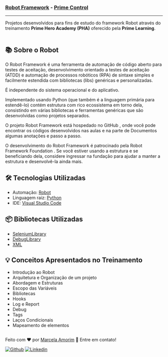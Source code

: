 ### [Robot Framework](https://robotframework.org/) - [Prime Control](https://www.linkedin.com/company/prime-control/)
---

Projetos desenvolvidos para fins de estudo do framework Robot através do treinamento **Prime Hero Academy (PHA)** oferecido pela **Prime Learning**.
<br><br>

## :books: Sobre o Robot

O Robot Framework é uma ferramenta de automação de código aberto para testes de aceitação, desenvolvimento orientado a testes de aceitação (ATDD) e automação de processos robóticos (RPA) de sintaxe simples e facilmente estendida com bibliotecas (libs) genéricas e personalizadas.

É independente do sistema operacional e do aplicativo. 

Implementado usando Python (que também é a linguagem primária para estendê-lo) contém estrutura com rico ecossistema em torno dela, consistindo em várias bibliotecas e ferramentas genéricas que são desenvolvidas como projetos separados. 

O projeto Robot Framework está hospedado no GitHub , onde você pode encontrar os códigos desenvolvidos nas aulas e na parte de Documentos algumas anotações e passo a passo.

O desenvolvimento do Robot Framework é patrocinado pela Robot Framework Foundation . Se você estiver usando a estrutura e se beneficiando dela, considere ingressar na fundação para ajudar a manter a estrutura e desenvolvê-la ainda mais.

## :hammer_and_wrench: Tecnologias Utilizadas
- Automação: [Robot](https://robotframework.org/)
- Linguagem raiz: [Python](https://python.org.br/)
- IDE: [Visual Studio Code](https://code.visualstudio.com/)

## :package: Bibliotecas Utilizadas
- [SeleniumLibrary](https://robotframework.org/SeleniumLibrary/SeleniumLibrary.html)
- [DebugLibrary](https://pypi.org/project/robotframework-debuglibrary/)
- [XML](https://robotframework.org/robotframework/latest/libraries/XML.html)


## :bulb: Conceitos Apresentados no Treinamento
- Introdução ao Robot
- Arquitetura e Organização de um projeto
- Abordagem e Estruturas
- Escopo das Variáveis
- Bibliotecas
- Hooks
- Log e Report
- Debug
- Tags
- Laços Condicionais
- Mapeamento de elementos






##
Feito com ❤️ por <a href="https://www.linkedin.com/in/amorim-marcela/">Marcela Amorim</a> :wave: Entre em contato!

[![Github](https://img.shields.io/badge/-Github-595D60?style=flat-square&logo=Github&logoColor=white&link=https://github.com/MahAmorim/)](https://github.com/MahAmorim/)
[![Linkedin](https://img.shields.io/badge/-LinkedIn-595D60?style=flat-square&logo=Linkedin&logoColor=white&link=https://www.linkedin.com/in/amorim-marcela//)](https://www.linkedin.com/in/amorim-marcela/)


